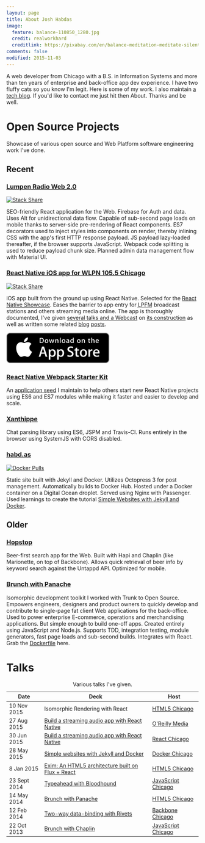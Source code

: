 ```yaml
---
layout: page
title: About Josh Habdas
image:
  feature: balance-110850_1280.jpg
  credit: realworkhard
  creditlink: https://pixabay.com/en/balance-meditation-meditate-silent-110850/
comments: false
modified: 2015-11-03
---
```


A web developer from Chicago with a B.S. in Information Systems and more than ten years of enterprise and back-office app dev experience. I have two fluffy cats so you know I'm legit. Here is some of my work. I also maintain [a tech blog](/). If you'd like to contact me just hit <i class="fa fa-bars"></i> then About. Thanks and be well.

# Open Source Projects

Showcase of various open source and Web Platform software engineering work I've done.

## Recent

### <a href="https://github.com/jhabdas/lumpenradio-com" target="_blank">Lumpen Radio Web 2.0</a>

[![Stack Share](http://img.shields.io/badge/tech-stack-0690fa.svg?style=flat)](http://stackshare.io/jhabdas/lumpen-radio-web-2-0)

SEO-friendly React application for the Web. Firebase for Auth and data. Uses Alt for unidirectional data flow. Capable of sub-second page loads on mobile thanks to server-side pre-rendering of React components. ES7 decorators used to inject styles into components on render, thereby inlining CSS with the app's first HTTP response payload. JS payload lazy-loaded thereafter, if the browser supports JavaScript. Webpack code splitting is used to reduce payload chunk size. Planned admin data management flow with Material UI.

### <a href="https://github.com/jhabdas/lumpen-radio" target="_blank">React Native iOS app for WLPN 105.5 Chicago</a>

[![Stack Share](http://img.shields.io/badge/tech-stack-0690fa.svg?style=flat)](http://stackshare.io/jhabdas/lumpen-radio)

iOS app built from the ground up using React Native. Selected for the <a href="https://facebook.github.io/react-native/showcase.html" target="_blank">React Native Showcase</a>. Eases the barrier to app entry for <abbr title="Low-Power FM">LPFM</abbr> broadcast stations and others streaming media online. The app is thoroughly documented, I've given [several talks and a Webcast](#talks) on <a href="slides.com/jhabdas/streaming-audio-react-native/" target="_blank">its construction</a> as well as written some related [blog](/reflecting-on-react-native-development/) [posts](/automating-ios-app-icon-creation/).

[![Download it on the App Store.](/images/download-on-app-store-badge.svg)](http://appsto.re/us/NdeV7.i)

### <a href="https://github.com/jhabdas/react-native-webpack-starter-kit" target="_blank">React Native Webpack Starter Kit</a>

An [application seed](/awesome-react-boilerplates/) I maintain to help others start new React Native projects using ES6 and ES7 modules while making it faster and easier to develop and scale.

### <a href="https://github.com/jhabdas/xanthippe" target="_blank">Xanthippe</a>

Chat parsing library using ES6, JSPM and Travis-CI. Runs entirely in the browser using SystemJS with CORS disabled.

### <a href="https://github.com/jhabdas/habd.as" target="_blank">habd.as</a>

[![Docker Pulls](https://img.shields.io/docker/pulls/jhabdas/habd.as.svg)](https://hub.docker.com/r/jhabdas/habd.as/)

Static site built with Jekyll and Docker. Utilizes Octopress 3 for post management. Automatically builds to Docker Hub. Hosted under a Docker container on a Digital Ocean droplet. Served using Nginx with Passenger. Used learnings to create the tutorial [Simple Websites with Jekyll and Docker](/simple-websites-jekyll-docker/).

## Older

### <a href="https://github.com/jhabdas/hopstop" target="_blank">Hopstop</a>

Beer-first search app for the Web. Built with Hapi and Chaplin (like Marionette, on top of Backbone). Allows quick retrieval of beer info by keyword search against the Untappd API. Optimized for mobile.

### <a href="https://github.com/trunkclub/brunch-with-panache" target="_blank">Brunch with Panache</a>

Isomorphic development toolkit I worked with Trunk to Open Source. Empowers engineers, designers and product owners to quickly develop and contribute to single-page fat client Web applications for the back-office. Used to power enterprise E-commerce, operations and merchandising applications. But simple enough to build one-off apps. Created entirely using JavaScript and Node.js. Supports TDD, integration testing, module generators, fast page loads and sub-second builds. Integrates with React. Grab the [Dockerfile](https://github.com/trunkclub/bwp-docker) here.

# Talks

<table>
  <caption>Various talks I've given.</caption>
  <thead>
    <tr>
      <th>Date</th>
      <th>Deck</th>
      <th>Host</th>
    </tr>
  </thead>
  <tbody>
    <tr>
      <td>
        <time datetime="2015-11-10">10 Nov 2015</time>
      </td>
      <td>
        Isomorphic Rendering with React
      </td>
      <td>
        <a href="http://www.meetup.com/chicago-html5/events/226035801/" target="_blank">HTML5 Chicago</a>
      </td>
    </tr>
    <tr>
      <td>
        <time datetime="2015-07-27">27 Aug 2015</time>
      </td>
      <td>
        <a href="http://slides.com/jhabdas/streaming-audio-react-native/" target="_blank">Build a streaming audio app with React Native</a>
      </td>
      <td>
        <a href="http://www.oreilly.com/pub/e/3483" target="_blank">O'Reilly Media</a>
      </td>
    </tr>
    <tr>
      <td>
        <time datetime="2015-06-30">30 Jun 2015</time>
      </td>
      <td>
        <a href="http://slides.com/jhabdas/streaming-audio-react-native/" target="_blank">Build a streaming audio app with React Native</a>
      </td>
      <td>
        <a href="http://www.meetup.com/React-Chicago/events/222510246/" target="_blank">React Chicago</a>
      </td>
    </tr>
    <tr>
      <td>
        <time datetime="2015-05-28">28 May 2015</time>
      </td>
      <td>
        <a href="http://slides.com/jhabdas/simple-websites-jekyll-docker/" target="_blank">Simple websites with Jekyll and Docker</a>
      </td>
      <td>
        <a href="http://www.meetup.com/Docker-Chicago/events/222157658/" target="_blank">Docker Chicago</a>
      </td>
    </tr>
    <tr>
      <td>
        <time datetime="2015-01-08">8 Jan 2015</time>
      </td>
      <td>
        <a href="http://slides.com/jhabdas/exim" target="_blank">Exim: An HTML5 architecture built on Flux + React</a>
      </td>
      <td>
        <a href="http://www.meetup.com/chicago-html5/events/218749155/" target="_blank">HTML5 Chicago</a>
      </td>
    </tr>
    <tr>
      <td>
        <time datetime="2014-08-23">23 Sept 2014</time>
      </td>
      <td>
        <a href="https://slides.com/jhabdas/typeahead-with-bloodhound/" target="_blank">Typeahead with Bloodhound</a>
      </td>
      <td>
        <a href="http://www.meetup.com/js-chi/events/175330142/" target="_blank">JavaScript Chicago</a>
      </td>
    </tr>
    <tr>
      <td>
        <time datetime="2014-05-14">14 May 2014</time>
      </td>
      <td>
        <a href="https://speakerdeck.com/jhabdas/brunch-with-panache" target="_blank">Brunch with Panache</a>
      </td>
      <td>
        <a href="http://www.meetup.com/chicago-html5/events/162640832/" target="_blank">HTML5 Chicago</a>
      </td>
    </tr>
    <tr>
      <td>
        <time datetime="2014-02-12">12 Feb 2014</time>
      </td>
      <td>
        <a href="https://speakerdeck.com/jhabdas/rivets" target="_blank">Two-way data-binding with Rivets</a>
      </td>
      <td>
        <a href="http://www.meetup.com/Chicago-Backbone/events/149611272/" target="_blank">Backbone Chicago</a>
      </td>
    </tr>
    <tr>
      <td>
        <time datetime="2013-10-22">22 Oct 2013</time>
      </td>
      <td>
        <a href="https://speakerdeck.com/jhabdas/hopstop" target="_blank">Brunch with Chaplin</a>
      </td>
      <td>
        <a href="http://www.meetup.com/js-chi/events/132710002/" target="_blank">JavaScript Chicago</a>
      </td>
    </tr>
  </tbody>
</table>
